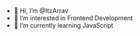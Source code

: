 - 👋 Hi, I’m @ItzArrav
- 👀 I’m interested in Frontend Development
- 🌱 I’m currently learning JavaScript


<!---
ItzArrav/ItzArrav is a ✨ special ✨ repository because its `README.md` (this file) appears on your GitHub profile.
You can click the Preview link to take a look at your changes.
--->
